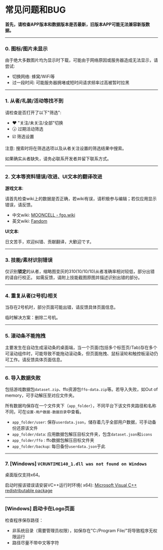 常见问题和BUG
================

**首先，请检查APP版本和数据版本是否最新，旧版本APP可能无法兼容新版数据。**

---------

### 0. 图标/图片未显示

由于绝大多数图片均为显示时下载，可能由于网络原因或服务器造成无法显示，请尝试:

* 切换网络: 蜂窝/WiFi等
* 过一段时间: 可能服务器拥堵或短时间请求频率过高被暂时拉黑

----------

### 1. 从者/礼装/活动等找不到

请检查是否打开了以下"筛选":

* ❤️ "关注/未关注/全部"切换
* 🕟 过期活动筛选
* ☑️ 筛选设置

注意: 搜索时将在筛选选项以及从者关注设置的筛选结果中搜索。

如果确实从者缺失，请务必联系开发者并留下联系方式。

----------
### 2. 文本等资料错误/改进、UI文本的翻译改进

**游戏文本**: 

请首先检查wiki上的数据是否正确，若wiki有误，请积极参与编辑；若仅应用显示错误，请反馈。
  - 中文wiki: [MOONCELL - fgo.wiki](https://fgo.wiki)
  - 英文wiki: [Fandom](https://fategrandorder.fandom.com/wiki/Fate/Grand_Order_Wikia)

**UI文本**: 

日文苦手，欢迎纠错、贡献翻译，大歓迎です。


----------
### 3. 技能/素材识别错误
仅识别**锁定**的从者，缩略图变灰的310(10/10/10)从者准确率相对较低，部分出错的请自行校正。
如需反馈，请附上技能截图原图并描述识别出错的部分。


----------
### 4. 重复从者(2号机)相关
当存在2号机时，部分页面可能出错，请反馈具体页面信息。

临时解决方案：删除二号机。


----------

### 5. 滚动条不能拖拽

主要发生在自动生成滚动条的桌面端，当一个页面(包括多个标签页/Tab)存在多个可滚动组件时，可能导致不能拖动滚动条，但页面拖拽、鼠标滚轮和触控板滚动仍可工作。请反馈具体页面信息。


----------

### 6. 导入数据失败

包括游戏数据包`dataset.zip`、ffo资源包`ffo-data.zip`等。若导入失败，如Out of memory，可手动解压至对应文件夹。

所有数据均保存在一个文件夹下（`app_folder`），不同平台下该文件夹路径和名称不同，可在`设置-用户数据-数据目录`中查看。

- `app_folder/user`: 保存`userdata.json`，储存着几乎全部用户数据，可手动备份还原该文件
- `app_folder/data`: 应用数据包解压目标文件夹，包含`dataset.json`和`icons`
- `app_folder/ffo` : ffo数据包解压目标文件夹
- `app_folder/backup`: 每日备份`userdata.json`于此

----------

### 7. [Windows] `VCRUNTIME140_1.dll was not found on Windows`

桌面版仅支持x64。

启动时报该错误请安装VC++运行时环境(
x64): [Microsoft Visual C++ redistributable package](https://support.microsoft.com/zh-cn/help/2977003/the-latest-supported-visual-c-downloads)

----------

### [Windows] 启动卡在Logo页面

检查程序保存路径：

- 非系统目录（需要管理员权限），如保存在"C:/Program File/"将导致程序无权限运行
- 路径尽量不带中文等字符
